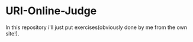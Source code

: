# URI-Online-Judge
In this repository i'll just put exercises(obviously done by me from the own site!).
